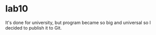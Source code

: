 # lab10

It's done for university, but program became so big and universal so I decided to publish it to Git.
